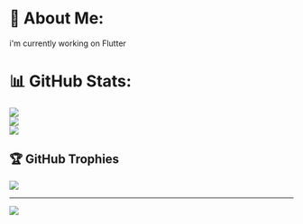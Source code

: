 # 💫 About Me:
i'm currently working on Flutter

# 📊 GitHub Stats:
![](https://github-readme-stats.vercel.app/api?username=the-razib&theme=dark&hide_border=false&include_all_commits=false&count_private=false)<br/>
![](https://github-readme-streak-stats.herokuapp.com/?user=the-razib&theme=dark&hide_border=false)<br/>
![](https://github-readme-stats.vercel.app/api/top-langs/?username=the-razib&theme=dark&hide_border=false&include_all_commits=false&count_private=false&layout=compact)

## 🏆 GitHub Trophies
![](https://github-profile-trophy.vercel.app/?username=the-razib&theme=shadow_green&no-frame=false&no-bg=true&margin-w=4)


---
[![](https://visitcount.itsvg.in/api?id=the-razib&icon=6&color=0)](https://visitcount.itsvg.in)

<!-- Proudly created with GPRM ( https://gprm.itsvg.in ) -->
